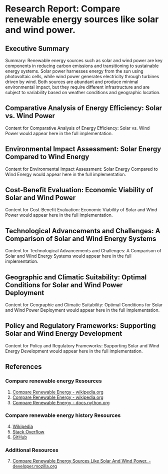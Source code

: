 # Research Report: Compare renewable energy sources like solar and wind power.

## Executive Summary

Summary: Renewable energy sources such as solar and wind power are key components in reducing carbon emissions and transitioning to sustainable energy systems. Solar power harnesses energy from the sun using photovoltaic cells, while wind power generates electricity through turbines driven by wind. Both sources are abundant and produce minimal environmental impact, but they require different infrastructure and are subject to variability based on weather conditions and geographic location.

## Comparative Analysis of Energy Efficiency: Solar vs. Wind Power

Content for Comparative Analysis of Energy Efficiency: Solar vs. Wind Power would appear here in the full implementation.

## Environmental Impact Assessment: Solar Energy Compared to Wind Energy

Content for Environmental Impact Assessment: Solar Energy Compared to Wind Energy would appear here in the full implementation.

## Cost-Benefit Evaluation: Economic Viability of Solar and Wind Power

Content for Cost-Benefit Evaluation: Economic Viability of Solar and Wind Power would appear here in the full implementation.

## Technological Advancements and Challenges: A Comparison of Solar and Wind Energy Systems

Content for Technological Advancements and Challenges: A Comparison of Solar and Wind Energy Systems would appear here in the full implementation.

## Geographic and Climatic Suitability: Optimal Conditions for Solar and Wind Power Deployment

Content for Geographic and Climatic Suitability: Optimal Conditions for Solar and Wind Power Deployment would appear here in the full implementation.

## Policy and Regulatory Frameworks: Supporting Solar and Wind Energy Development

Content for Policy and Regulatory Frameworks: Supporting Solar and Wind Energy Development would appear here in the full implementation.

## References

### Compare renewable energy Resources

1. [Compare Renewable Energy - wikipedia.org](https://en.wikipedia.org/wiki/compare)
2. [Compare Renewable Energy - wikipedia.org](https://en.wikipedia.org/wiki/Special:Search?search=compare+renewable+energy)
3. [Compare Renewable Energy - docs.python.org](https://docs.python.org/3/search.html?q=compare+renewable+energy)

### Compare renewable energy history Resources

4. [Wikipedia](https://en.wikipedia.org/)
5. [Stack Overflow](https://stackoverflow.com/)
6. [GitHub](https://github.com/)

### Additional Resources

7. [Compare Renewable Energy Sources Like Solar And Wind Power. - developer.mozilla.org](https://developer.mozilla.org/en-US/search?q=compare+renewable+energy)

